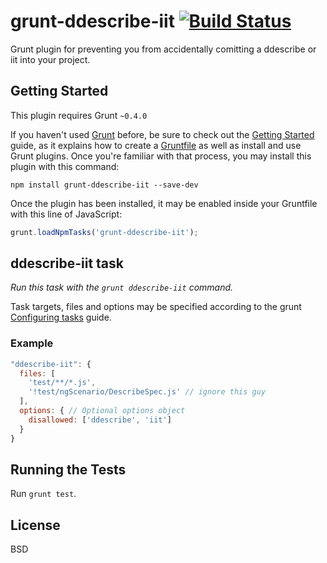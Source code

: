 # grunt-ddescribe-iit [![Build Status](https://secure.travis-ci.org/btford/grunt-ddescribe-iit.png?branch=master)](http://travis-ci.org/btford/grunt-ddescribe-iit)

Grunt plugin for preventing you from accidentally comitting a ddescribe or iit into your project.

## Getting Started
This plugin requires Grunt `~0.4.0`

If you haven't used [Grunt](http://gruntjs.com/) before, be sure to check out the [Getting Started](http://gruntjs.com/getting-started) guide, as it explains how to create a [Gruntfile](http://gruntjs.com/sample-gruntfile) as well as install and use Grunt plugins. Once you're familiar with that process, you may install this plugin with this command:

```shell
npm install grunt-ddescribe-iit --save-dev
```

Once the plugin has been installed, it may be enabled inside your Gruntfile with this line of JavaScript:

```js
grunt.loadNpmTasks('grunt-ddescribe-iit');
```

## ddescribe-iit task
_Run this task with the `grunt ddescribe-iit` command._

Task targets, files and options may be specified according to the grunt [Configuring tasks](http://gruntjs.com/configuring-tasks) guide.

### Example

```js
"ddescribe-iit": {
  files: [
    'test/**/*.js',
    '!test/ngScenario/DescribeSpec.js' // ignore this guy
  ],
  options: { // Optional options object
    disallowed: ['ddescribe', 'iit']
  }
}
```

## Running the Tests
Run `grunt test`.

## License
BSD